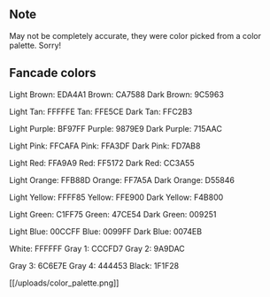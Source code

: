 ## Note
May not be completely accurate, they were color picked from a color palette. Sorry!

## Fancade colors
Light Brown: EDA4A1
Brown: CA7588
Dark Brown: 9C5963

Light Tan: FFFFFE
Tan: FFE5CE
Dark Tan: FFC2B3

Light Purple: BF97FF
Purple: 9879E9
Dark Purple: 715AAC

Light Pink: FFCAFA
Pink: FFA3DF
Dark Pink: FD7AB8

Light Red: FFA9A9
Red: FF5172
Dark Red: CC3A55

Light Orange: FFB88D
Orange: FF7A5A
Dark Orange: D55846

Light Yellow: FFFF85
Yellow: FFE900
Dark Yellow: F4B800

Light Green: C1FF75
Green: 47CE54
Dark Green: 009251

Light Blue: 00CCFF
Blue: 0099FF
Dark Blue: 0074EB

White: FFFFFF
Gray 1: CCCFD7
Gray 2: 9A9DAC

Gray 3: 6C6E7E
Gray 4: 444453
Black: 1F1F28

[[/uploads/color_palette.png]]